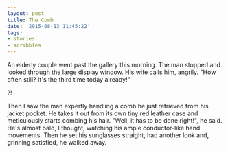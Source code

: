 ```yaml
---
layout: post
title: The Comb
date: '2015-08-13 11:45:22'
tags:
- stories
- scribbles
---
```


An elderly couple went past the gallery this morning. The man stopped and looked through the large display window. His wife calls him, angrily. 
"How often still? It's the third time today already!" 

?!

Then I saw the man expertly handling a comb he just retrieved from his jacket pocket. He takes it out from its own tiny red leather case and meticulously starts combing his hair. 
"Well, it has to be done right!", he said. 
He's almost bald, I thought, watching his ample conductor-like hand movements. Then he set his sunglasses straight, had another look and, grinning satisfied, he walked away. 
